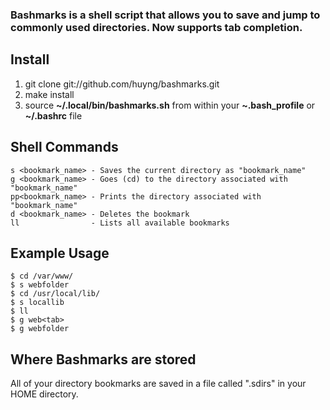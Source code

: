 ### Bashmarks is a shell script that allows you to save and jump to commonly used directories. Now supports tab completion.

## Install

1. git clone git://github.com/huyng/bashmarks.git
2. make install
3. source **~/.local/bin/bashmarks.sh** from within your **~.bash\_profile** or **~/.bashrc** file

## Shell Commands

    s <bookmark_name> - Saves the current directory as "bookmark_name"
    g <bookmark_name> - Goes (cd) to the directory associated with "bookmark_name"
    pp<bookmark_name> - Prints the directory associated with "bookmark_name"
    d <bookmark_name> - Deletes the bookmark
    ll                - Lists all available bookmarks
    
## Example Usage

    $ cd /var/www/
    $ s webfolder
    $ cd /usr/local/lib/
    $ s locallib
    $ ll
    $ g web<tab>
    $ g webfolder

## Where Bashmarks are stored
    
All of your directory bookmarks are saved in a file called ".sdirs" in your HOME directory.
